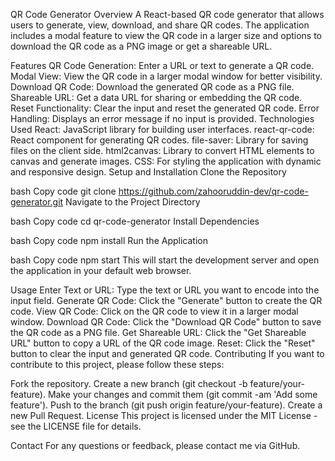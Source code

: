 QR Code Generator
Overview
A React-based QR code generator that allows users to generate, view, download, and share QR codes. The application includes a modal feature to view the QR code in a larger size and options to download the QR code as a PNG image or get a shareable URL.

Features
QR Code Generation: Enter a URL or text to generate a QR code.
Modal View: View the QR code in a larger modal window for better visibility.
Download QR Code: Download the generated QR code as a PNG file.
Shareable URL: Get a data URL for sharing or embedding the QR code.
Reset Functionality: Clear the input and reset the generated QR code.
Error Handling: Displays an error message if no input is provided.
Technologies Used
React: JavaScript library for building user interfaces.
react-qr-code: React component for generating QR codes.
file-saver: Library for saving files on the client side.
html2canvas: Library to convert HTML elements to canvas and generate images.
CSS: For styling the application with dynamic and responsive design.
Setup and Installation
Clone the Repository

bash
Copy code
git clone https://github.com/zahooruddin-dev/qr-code-generator.git
Navigate to the Project Directory

bash
Copy code
cd qr-code-generator
Install Dependencies

bash
Copy code
npm install
Run the Application

bash
Copy code
npm start
This will start the development server and open the application in your default web browser.

Usage
Enter Text or URL: Type the text or URL you want to encode into the input field.
Generate QR Code: Click the "Generate" button to create the QR code.
View QR Code: Click on the QR code to view it in a larger modal window.
Download QR Code: Click the "Download QR Code" button to save the QR code as a PNG file.
Get Shareable URL: Click the "Get Shareable URL" button to copy a URL of the QR code image.
Reset: Click the "Reset" button to clear the input and generated QR code.
Contributing
If you want to contribute to this project, please follow these steps:

Fork the repository.
Create a new branch (git checkout -b feature/your-feature).
Make your changes and commit them (git commit -am 'Add some feature').
Push to the branch (git push origin feature/your-feature).
Create a new Pull Request.
License
This project is licensed under the MIT License - see the LICENSE file for details.

Contact
For any questions or feedback, please contact me via GitHub.

